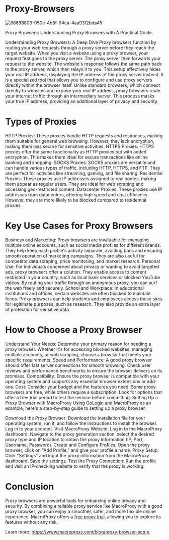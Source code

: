 # Proxy-Browsers
![68688809-050e-4b8f-94ca-4aa93f2bda45](https://github.com/user-attachments/assets/daea8738-f5e8-4bbd-8718-12f49ce4fcde)

Proxy Browsers: Understanding Proxy Browsers with A Practical Guide.

Understanding Proxy Browsers: A Deep Dive
Proxy browsers function by routing your web requests through a proxy server before they reach the target website. When you visit a website using a proxy browser, your request first goes to the proxy server. The proxy server then forwards your request to the website. The website's response follows the same path back to the proxy server, which then relays it to you. This setup effectively hides your real IP address, displaying the IP address of the proxy server instead.
It is a specialized tool that allows you to configure and use proxy servers directly within the browser itself. Unlike standard browsers, which connect directly to websites and expose your real IP address, proxy browsers route your internet traffic through an intermediary server. This process masks your true IP address, providing an additional layer of privacy and security.

# Types of Proxies
HTTP Proxies: These proxies handle HTTP requests and responses, making them suitable for general web browsing. However, they lack encryption, making them less secure for sensitive activities.
HTTPS Proxies: HTTPS proxies offer the same functionality as HTTP proxies but with added encryption. This makes them ideal for secure transactions like online banking and shopping.
SOCKS Proxies: SOCKS proxies are versatile and can handle various types of traffic, including HTTP, HTTPS, and FTP. They are perfect for activities like streaming, gaming, and file sharing.
Residential Proxies: These proxies use IP addresses assigned to real homes, making them appear as regular users. They are ideal for web scraping and accessing geo-restricted content.
Datacenter Proxies: These proxies use IP addresses from datacenters, offering high speed and cost efficiency. However, they are more likely to be blocked compared to residential proxies.

# Key Use Cases for Proxy Browsers
Business and Marketing: Proxy browsers are invaluable for managing multiple online accounts, such as social media profiles for different brands. They help keep each profile's activity separate, avoiding bans and ensuring smooth operation of marketing campaigns. They are also useful for competitor data scraping, price monitoring, and market research.
Personal Use: For individuals concerned about privacy or wanting to avoid targeted ads, proxy browsers offer a solution. They enable access to content restricted in your country, such as local bank services or blocked YouTube videos. By routing your traffic through an anonymous proxy, you can surf the web freely and securely.
School and Workplace: In educational institutions and offices, certain websites are often blocked to maintain focus. Proxy browsers can help students and employees access these sites for legitimate purposes, such as research. They also provide an extra layer of protection for sensitive data.

# How to Choose a Proxy Browser
Understand Your Needs: Determine your primary reason for needing a proxy browser. Whether it's for accessing blocked websites, managing multiple accounts, or web scraping, choose a browser that meets your specific requirements.
Speed and Performance: A good proxy browser should offer fast server connections for smooth browsing. Check user reviews and performance benchmarks to ensure the browser delivers on its promises.
Compatibility: Ensure the proxy browser is compatible with your operating system and supports any essential browser extensions or add-ons.
Cost: Consider your budget and the features you need. Some proxy browsers are free, while others require a subscription. Look for options that offer a free trial period to test the service before committing.
Setting Up a Proxy Browser with MacroProxy
Using GoLogin and MacroProxy as an example, here's a step-by-step guide to setting up a proxy browser:

Download the Proxy Browser: Download the installation file for your operating system, run it, and follow the instructions to install the browser. Log in to your account.
Visit MacroProxy Website: Log in to the MacroProxy dashboard. Navigate to the proxy generation section, select the desired proxy type and IP location to obtain the proxy information (IP, Port, Username, Password).
Create and Configure Profiles: Open the proxy browser, click on "Add Profile," and give your profile a name.
Proxy Setup: Click "Settings" and input the proxy information from the MacroProxy dashboard. Save the settings.
Test the Proxy Connection: Run the profile and visit an IP-checking website to verify that the proxy is working.

# Conclusion
Proxy browsers are powerful tools for enhancing online privacy and security. By combining a reliable proxy service like MacroProxy with a good proxy browser, you can enjoy a smoother, safer, and more flexible online experience. MacroProxy offers a [free proxy trial](https://www.macroproxy.com/), allowing you to explore its features without any risk.

Learn more: https://www.macroproxy.com/blog/proxy-browser-setup
